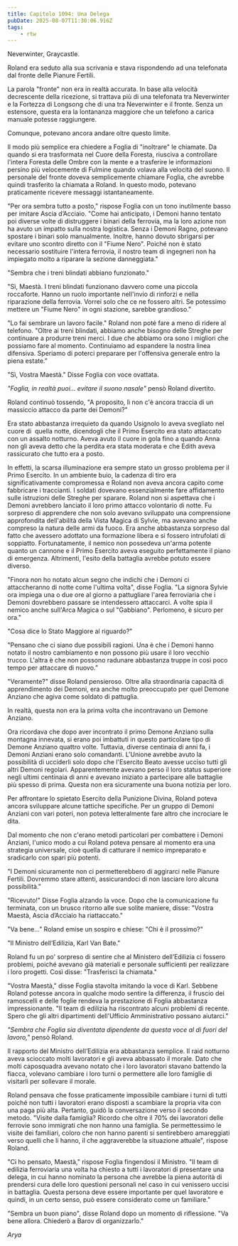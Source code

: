 ```yaml
---
title: Capitolo 1094: Una Delega
pubDate: 2025-08-07T11:30:06.916Z
tags:
    - rtw
---
```













Neverwinter, Graycastle.






Roland era seduto alla sua scrivania e stava rispondendo ad una telefonata dal fronte delle Pianure Fertili.






La parola "fronte" non era in realtà accurata. In base alla velocità decrescente della ricezione, si trattava più di una telefonata tra Neverwinter e la Fortezza di Longsong che di una tra Neverwinter e il fronte. Senza un estensore, questa era la lontananza maggiore che un telefono a carica manuale potesse raggiungere.






Comunque, potevano ancora andare oltre questo limite.






Il modo più semplice era chiedere a Foglia di "inoltrare" le chiamate. Da quando si era trasformata nel Cuore della Foresta, riusciva a controllare l'intera Foresta delle Ombre con la mente e a trasferire le informazioni persino più velocemente di Fulmine quando volava alla velocità del suono. Il personale del fronte doveva semplicemente chiamare Foglia, che avrebbe quindi trasferito la chiamata a Roland. In questo modo, potevano praticamente ricevere messaggi istantaneamente.






"Per ora sembra tutto a posto," rispose Foglia con un tono inutilmente basso per imitare Ascia d’Acciaio. "Come hai anticipato, i Demoni hanno tentato poi diverse volte di distruggere i binari della ferrovia, ma la loro azione non ha avuto un impatto sulla nostra logistica. Senza i Demoni Ragno, potevano spostare i binari solo manualmente. Inoltre, hanno dovuto sbrigarsi per evitare uno scontro diretto con il "Fiume Nero". Poiché non è stato necessario sostituire l'intera ferrovia, il nostro team di ingegneri non ha impiegato molto a riparare la sezione danneggiata."






"Sembra che i treni blindati abbiano funzionato."






"Sì, Maestà. I ​​treni blindati funzionano davvero come una piccola roccaforte. Hanno un ruolo importante nell'invio di rinforzi e nella riparazione della ferrovia. Vorrei solo che ce ne fossero altri. Se potessimo mettere un "Fiume Nero" in ogni stazione, sarebbe grandioso."






"Lo fai sembrare un lavoro facile." Roland non poté fare a meno di ridere al telefono. "Oltre ai treni blindati, abbiamo anche bisogno delle Streghe per continuare a produrre treni merci. I due che abbiamo ora sono i migliori che possiamo fare al momento. Continuiamo ad espandere la nostra linea difensiva. Speriamo di poterci preparare per l'offensiva generale entro la piena estate."






"Sì, Vostra Maestà." Disse Foglia con voce ovattata.






<em>"Foglia, in realtà puoi... evitare il suono nasale"</em> pensò Roland divertito.






Roland continuò tossendo, "A proposito, lì non c'è ancora traccia di un massiccio attacco da parte dei Demoni?"






Era stato abbastanza irrequieto da quando Usignolo lo aveva svegliato nel cuore di&nbsp; quella notte, dicendogli che il Primo Esercito era stato attaccato con un assalto notturno. Aveva avuto il cuore in gola fino a quando Anna non gli aveva detto che la perdita era stata moderata e che Edith aveva rassicurato che tutto era a posto.






In effetti, la scarsa illuminazione era sempre stato un grosso problema per il Primo Esercito. In un ambiente buio, la cadenza di tiro era significativamente compromessa e Roland non aveva ancora capito come fabbricare i traccianti. I soldati dovevano essenzialmente fare affidamento sulle istruzioni delle Streghe per sparare. Roland non si aspettava che i Demoni avrebbero lanciato il loro primo attacco volontario di notte. Fu sorpreso di apprendere che non solo avevano sviluppato una comprensione approfondita dell'abilità della Vista Magica di Sylvie, ma avevano anche compreso la natura delle armi da fuoco. Era anche abbastanza sorpreso dal fatto che avessero adottato una formazione libera e si fossero intrufolati di soppiatto. Fortunatamente, il nemico non possedeva un'arma potente quanto un cannone e il Primo Esercito aveva eseguito perfettamente il piano di emergenza. Altrimenti, l'esito della battaglia avrebbe potuto essere diverso.






"Finora non ho notato alcun segno che indichi che i Demoni ci attaccheranno di notte come l'ultima volta", disse Foglia. "La signora Sylvie ora impiega una o due ore al giorno a pattugliare l'area ferroviaria che i Demoni dovrebbero passare se intendessero attaccarci. A volte spia il nemico anche sull'Arca Magica o sul "Gabbiano". Perlomeno, è sicuro per ora."






"Cosa dice lo Stato Maggiore al riguardo?"






"Pensano che ci siano due possibili ragioni. Una è che i Demoni hanno notato il nostro cambiamento e non possono più usare il loro vecchio trucco. L'altra è che non possono radunare abbastanza truppe in così poco tempo per attaccare di nuovo.”






"Veramente?" disse Roland pensieroso. Oltre alla straordinaria capacità di apprendimento dei Demoni, era anche molto preoccupato per quel Demone Anziano che agiva come soldato di pattuglia.






In realtà, questa non era la prima volta che incontravano un Demone Anziano.






Ora ricordava che dopo aver incontrato il primo Demone Anziano sulla montagna innevata, si erano poi imbattuti in questo particolare tipo di Demone Anziano quattro volte. Tuttavia, diverse centinaia di anni fa, i Demoni Anziani erano solo comandanti. L'Unione avrebbe avuto la possibilità di ucciderli solo dopo che l'Esercito Beato avesse ucciso tutti gli altri Demoni regolari. Apparentemente avevano perso il loro status superiore negli ultimi centinaia di anni e avevano iniziato a partecipare alle battaglie più spesso di prima. Questa non era sicuramente una buona notizia per loro.






Per affrontare lo spietato Esercito della Punizione Divina, Roland poteva ancora sviluppare alcune tattiche specifiche. Per un gruppo di Demoni Anziani con vari poteri, non poteva letteralmente fare altro che incrociare le dita.






Dal momento che non c'erano metodi particolari per combattere i Demoni Anziani, l'unico modo a cui Roland poteva pensare al momento era una strategia universale, cioè quella di catturare il nemico impreparato e sradicarlo con spari più potenti.






"I Demoni sicuramente non ci permetterebbero di aggirarci nelle Pianure Fertili. Dovremmo stare attenti, assicurandoci di non lasciare loro alcuna possibilità."






"Ricevuto!" Disse Foglia alzando la voce. Dopo che la comunicazione fu terminata, con un brusco ritorno alle sue solite maniere, disse: "Vostra Maestà, Ascia d’Acciaio ha riattaccato."






"Va bene..." Roland emise un sospiro e chiese: "Chi è il prossimo?"






"Il Ministro dell’Edilizia, Karl Van Bate."






Roland fu un po' sorpreso di sentire che al Ministero dell’Edilizia ci fossero problemi, poiché avevano già materiali e personale sufficienti per realizzare i loro progetti. Così disse: "Trasferisci la chiamata."






"Vostra Maestà," disse Foglia stavolta imitando la voce di Karl. Sebbene Roland potesse ancora in qualche modo sentire la differenza, il fruscio dei ramoscelli e delle foglie rendeva la prestazione di Foglia abbastanza impressionante. "Il team di edilizia ha riscontrato alcuni problemi di recente. Spero che gli altri dipartimenti dell'Ufficio Amministrativo possano aiutarci."






<em>"Sembra che Foglia sia diventata dipendente da questa voce al di fuori del lavoro,"</em> pensò Roland.






Il rapporto del Ministro dell’Edilizia era abbastanza semplice. Il raid notturno aveva scioccato molti lavoratori e gli aveva abbassato il morale. Dato che molti caposquadra avevano notato che i loro lavoratori stavano battendo la fiacca, volevano cambiare i loro turni o permettere alle loro famiglie di visitarli per sollevare il morale.






Roland pensava che fosse praticamente impossibile cambiare i turni di tutti poiché non tutti i lavoratori erano disposti a scambiare la propria vita con una paga più alta. Pertanto, guidò la conversazione verso il secondo metodo. "Visite dalla famiglia? Ricordo che oltre il 70% dei lavoratori delle ferrovie sono immigrati che non hanno una famiglia. Se permettessimo le visite dei familiari, coloro che non hanno parenti si sentirebbero amareggiati verso quelli che li hanno, il che aggraverebbe la situazione attuale", rispose Roland.






"Ci ho pensato, Maestà," rispose Foglia fingendosi il Ministro. "Il team di edilizia ferroviaria una volta ha chiesto a tutti i lavoratori di presentare una delega, in cui hanno nominato la persona che avrebbe la piena autorità di prendersi cura delle loro questioni personali nel caso in cui venissero uccisi in battaglia. Questa persona deve essere importante per quel lavoratore e quindi, in un certo senso, può essere considerato come un familiare."






"Sembra un buon piano", disse Roland dopo un momento di riflessione. "Va bene allora. Chiederò a Barov di organizzarlo."






<em>Arya</em>


                                


                                



